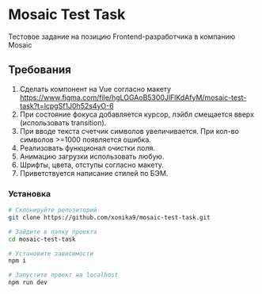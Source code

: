 # Mosaic Test Task

Тестовое задание на позицию Frontend-разработчика в компанию Mosaic

## Требования

1. Сделать компонент на Vue согласно макету <https://www.figma.com/file/hgLOGAoB5300JlFlKdAfyM/mosaic-test-task?t=lcpgSf1J0h52s4yO-6>
2. При состояние фокуса добавляется курсор, лэйбл смещается вверх (использовать transition).
3. При вводе текста счетчик символов увеличивается. При кол-во символов >=1000 появляется ошибка.
4. Реализовать функционал очистки поля.
5. Анимацию загрузки использовать любую.
6. Шрифты, цвета, отступы согласно макету.
7. Приветствуется написание стилей по БЭМ.

### Установка

```bash
# Склонируйте репозиторий
git clone https://github.com/xonika9/mosaic-test-task.git

# Зайдите в папку проекта
cd mosaic-test-task

# Установите зависимости
npm i

# Запустите проект на localhost
npm run dev
```
